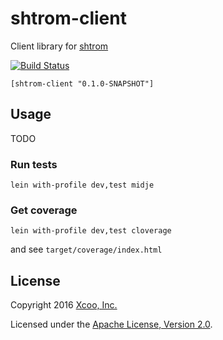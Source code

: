 # shtrom-client

Client library for [shtrom](https://github.com/chrovis/shtrom)

[![Build Status](https://travis-ci.org/chrovis/shtrom-client.svg?branch=master)](https://travis-ci.org/chrovis/shtrom-client)

```
[shtrom-client "0.1.0-SNAPSHOT"]
```

## Usage

TODO

### Run tests

```
lein with-profile dev,test midje
```

### Get coverage

```
lein with-profile dev,test cloverage
```

and see `target/coverage/index.html`

## License

Copyright 2016 [Xcoo, Inc.][xcoo]

Licensed under the [Apache License, Version 2.0][apache-license-2.0].

[xcoo]: http://www.xcoo.jp/
[apache-license-2.0]: http://www.apache.org/licenses/LICENSE-2.0.html
